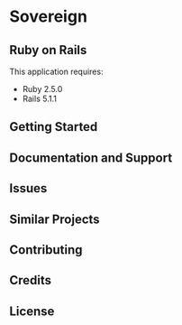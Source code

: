 Sovereign
================

Ruby on Rails
-------------

This application requires:

- Ruby 2.5.0
- Rails 5.1.1

Getting Started
---------------

Documentation and Support
-------------------------

Issues
-------------

Similar Projects
----------------

Contributing
------------

Credits
-------

License
-------
